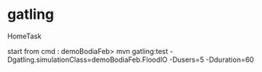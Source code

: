 # gatling
HomeTask

start from cmd : demoBodiaFeb> mvn gatling:test -Dgatling.simulationClass=demoBodiaFeb.FloodIO -Dusers=5 -Dduration=60
